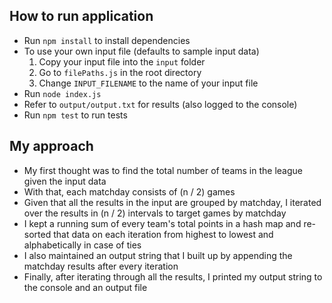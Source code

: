 ## How to run application

- Run `npm install` to install dependencies
- To use your own input file (defaults to sample input data)
  1. Copy your input file into the `input` folder
  2. Go to `filePaths.js` in the root directory
  3. Change `INPUT_FILENAME` to the name of your input file
- Run `node index.js`
- Refer to `output/output.txt` for results (also logged to the console)
- Run `npm test` to run tests

## My approach

- My first thought was to find the total number of teams in the league given the input data
- With that, each matchday consists of (n / 2) games
- Given that all the results in the input are grouped by matchday, I iterated over the results in (n / 2) intervals to target games by matchday
- I kept a running sum of every team's total points in a hash map and re-sorted that data on each iteration from highest to lowest and alphabetically in case of ties
- I also maintained an output string that I built up by appending the matchday results after every iteration
- Finally, after iterating through all the results, I printed my output string to the console and an output file
